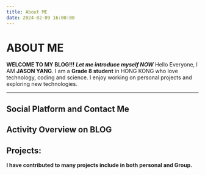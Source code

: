 ```yaml
---
title: About ME
date: 2024-02-09 16:00:00
---
```

# ABOUT ME  <a class="btn aright " href="/zh-hans/about"><i class="fa-regular fa-language "></i></a>
**WELCOME TO MY BLOG!!!** ***Let me introduce myself NOW***
Hello Everyone, I AM **JASON YANG**. 
I am a **Grade 8 student** in HONG KONG who love technology, coding and science. I enjoy working on personal projects and exploring new technologies.

---
## Social Platform and Contact Me


## Activity Overview on BLOG

## Projects:
**I have contributed to many projects include in both personal and Group.**


<style>
h1 {
    border-bottom: none !important;
}
.aright {
    float: right;
    font-size: 0.6em;
    padding: 2px 10px !important;
    margin-top: 10px;
}
.social-plat {
    display: flex;
    justify-content: space-between;
}
.social-plat a {
    width: 32%;
}
.social-plat a[title="Instagram"]{
    background: linear-gradient(45deg, #f09433 0%,#e6683c 25%,#dc2743 50%,#cc2366 75%,#bc1888 100%);
    color: #fff;
    opacity: 1;
    transition: opacity 0.3s ease;
}
.social-plat a[title="Instagram"] i {
    color: #fff;
}
.social-plat a[title="Facebook"] {
    background: linear-gradient(45deg, #3b5998 0%,#192f6a 100%);
    color: #fff;
    opacity: 1;
    transition: opacity 0.3s ease;
}
.social-plat a[title="Facebook"] i {
    color: #fff;
}
.social-plat a[title="Twitter"]{
    background: linear-gradient(45deg, #1da1f2 0%,#1a91da 100%);
    color: #fff;
    opacity: 1;
    transition: opacity 0.3s ease;
}
.social-plat a[title="Twitter"] i {
    color: #fff;
}
.social-plat a[title="Instagram"]:hover {
    opacity: 0.9;
    transition: opacity 0.3s ease;
}
.social-plat a[title="Facebook"]:hover{
    opacity: 0.9;
    transition: opacity 0.3s ease;
}
.social-plat a[title="Twitter"]:hover {
    opacity: 0.9;
    transition: opacity 0.3s ease;
}
</style>
